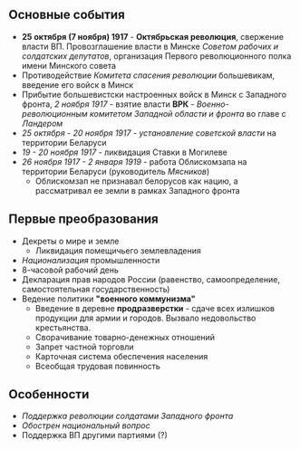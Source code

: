## Основные события
- **25 октября (7 ноября) 1917** - **Октябрьская революция**, свержение власти ВП. Провозглашение власти в Минске *Советом рабочих и солдатских депутатов*, организация Первого революционного полка имени Минского совета
- Противодействие *Комитета спасения революции* большевикам, введение его войск в Минск
- Прибытие большевистски настроенных войск в Минск с Западного фронта, *2 ноября 1917* - взятие власти **ВРК** - *Военно-революционным комитетом Западной области и фронта* во главе с *Ландером*
- *25 октября - 20 ноября 1917* - *установление советской власти* на территории Беларуси
- *19 - 20 ноября 1917* - ликвидация Ставки в Могилеве
- *26 ноября 1917 - 2 января 1919* - работа Облискомзапа на территории Беларуси (руководитель *Мясников*)
	- Облискомзап не признавал белорусов как нацию, а рассматривал ее земли в рамках Западного фронта

## Первые преобразования
- Декреты о мире и земле
	- Ликвидация помещичьего землевладения
- *Национализация* промышленности
- 8-часовой рабочий день
- Декларация прав народов России (равенство, самоопределение, самостоятельная государственность)
- Ведение политики **"военного коммунизма"**
	- Введение в деревне **продразверстки** - сдаче всех излишков продукции для армии и городов. Вызвало недовольство крестьянства.
	- Сворачивание товарно-денежных отношений
	- Запрет частной торговли
	- Карточная система обеспечения населения
	- Всеобщая трудовая повинность

## Особенности
- *Поддержка революции солдатами Западного фронта*
- *Обострен национальный вопрос*
- Поддержка ВП другими партиями (?)

